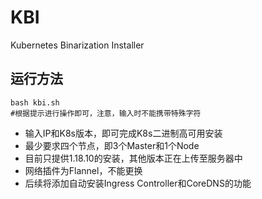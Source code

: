 # KBI
Kubernetes Binarization Installer 
## 运行方法
```shell
bash kbi.sh
#根据提示进行操作即可，注意，输入时不能携带特殊字符
```
- 输入IP和K8s版本，即可完成K8s二进制高可用安装
- 最少要求四个节点，即3个Master和1个Node
- 目前只提供1.18.10的安装，其他版本正在上传至服务器中
- 网络插件为Flannel，不能更换
- 后续将添加自动安装Ingress Controller和CoreDNS的功能

